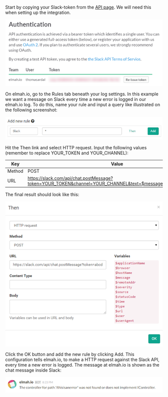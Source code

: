Start by copying your Slack-token from the [API page](https://api.slack.com/web). We will need this when setting up the integration.

![Slack Authentication Page](images/slack_authentication_page.png)

On elmah.io, go to the Rules tab beneath your log settings. In this example we want a message on Slack every time a new error is logged in our elmah.io log. To do this, name your rule and input a query like illustrated on the following screenshot:

![Add HTTP Rule](images/add_new_slack_rule.png)

Hit the Then link and select HTTP request. Input the following values (remember to replace YOUR_TOKEN and YOUR_CHANNEL):

| Key | Value |
| --- | --- |
| Method | POST |
| URL | https://slack.com/api/chat.postMessage?token=YOUR_TOKEN&channel=YOUR_CHANNEL&text=$message&username=elmah.io |


The final result should look like this:

![HTTP Rule Dialog](images/send_http_request_to_slack.png)

Click the OK button and add the new rule by clicking Add. This configuration tells elmah.io, to make a HTTP request against the Slack API, every time a new error is logged. The message at elmah.io is shown as the chat message inside Slack:

![Error on Slack](images/elmah_io_error_on_slack.png)
